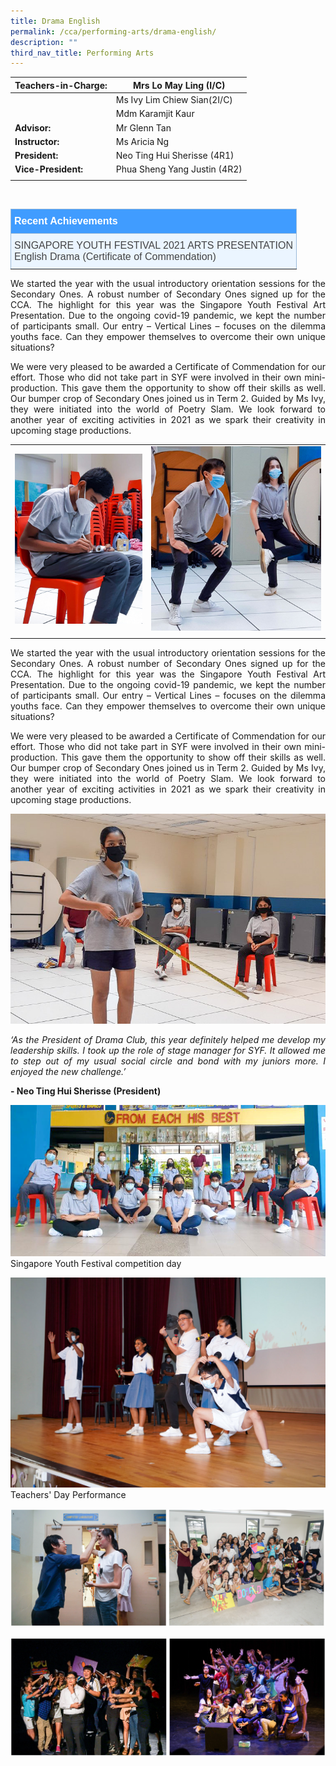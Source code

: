 ```yaml
---
title: Drama English
permalink: /cca/performing-arts/drama-english/
description: ""
third_nav_title: Performing Arts
---
```

|  **Teachers-in-Charge:** | Mrs Lo May Ling (I/C) | 
| -------- | -------- |
|  | Ms Ivy Lim Chiew Sian(2I/C) |
|  | Mdm Karamjit Kaur  |
| **Advisor:** | Mr Glenn Tan |
|**Instructor:** | Ms Aricia Ng |
|**President:** | Neo Ting Hui Sherisse (4R1)|
|**Vice-President:** |  Phua Sheng Yang Justin (4R2)   |
|  |  |

<br>

<style type="text/css">
.tg  {border-collapse:collapse;border-color:#9ABAD9;border-spacing:0;}
.tg td{background-color:#EBF5FF;border-color:#9ABAD9;border-style:solid;border-width:1px;color:#444;
  font-family:Arial, sans-serif;font-size:14px;overflow:hidden;padding:10px 5px;word-break:normal;}
.tg th{background-color:#409cff;border-color:#9ABAD9;border-style:solid;border-width:1px;color:#fff;
  font-family:Arial, sans-serif;font-size:14px;font-weight:normal;overflow:hidden;padding:10px 5px;word-break:normal;}
.tg .tg-3jrd{border-color:inherit;font-family:"Lucida Sans Unicode", "Lucida Grande", sans-serif !important;font-size:medium;
  text-align:left;vertical-align:top}
</style>
<table class="tg">
<thead>
  <tr>
		<th class="tg-3jrd"><b>Recent Achievements</b><br></th>
  </tr>
</thead>
<tbody>
  <tr>
    <td class="tg-3jrd">SINGAPORE YOUTH FESTIVAL 2021 ARTS PRESENTATION<br>English Drama (Certificate of Commendation)</td>
  </tr>
</tbody>
</table>


<p style="text-align:justify">We started the year with the usual introductory orientation sessions for the Secondary Ones. A robust number of Secondary Ones signed up for the CCA. The highlight for this year was the Singapore Youth Festival Art Presentation. Due to the ongoing covid-19 pandemic, we kept the number of participants small. Our entry – Vertical Lines – focuses on the dilemma youths face. Can they empower themselves to overcome their own unique situations?</p>


<p style="text-align:justify">We were very pleased to be awarded a Certificate of Commendation for our effort. Those who did not take part in SYF were involved in their own mini-production. This gave them the opportunity to show off their skills as well. Our bumper crop of Secondary Ones joined us in Term 2. Guided by Ms Ivy, they were initiated into the world of Poetry Slam.  We look forward to another year of exciting activities in 2021 as we spark their creativity in upcoming stage productions.</p>

| | |
|-|-|
| ![Scriptwriting](/images/Cca/cca-dramael-02.jpg) | ![Warming up](/images/Cca/cca-dramael-03.jpg) |
| | |


<p style="text-align:justify">We started the year with the usual introductory orientation sessions for the Secondary Ones. A robust number of Secondary Ones signed up for the CCA. The highlight for this year was the Singapore Youth Festival Art Presentation. Due to the ongoing covid-19 pandemic, we kept the number of participants small. Our entry – Vertical Lines – focuses on the dilemma youths face. Can they empower themselves to overcome their own unique situations?</p>

<p style="text-align:justify">We were very pleased to be awarded a Certificate of Commendation for our effort. Those who did not take part in SYF were involved in their own mini-production. This gave them the opportunity to show off their skills as well. Our bumper crop of Secondary Ones joined us in Term 2. Guided by Ms Ivy, they were initiated into the world of Poetry Slam.  We look forward to another year of exciting activities in 2021 as we spark their creativity in upcoming stage productions.</p>

![Use of space](/images/Cca/cca-dramael-04.jpg)


<p style="text-align:justify; font-style:italic">‘As the President of Drama Club, this year definitely helped me develop my leadership skills. I took up the role of stage manager for SYF. It allowed me to step out of my usual social circle and bond with my juniors more. I enjoyed the new challenge.’</p>

**- Neo Ting Hui Sherisse (President)**

![Singapore Youth Festival competition day](/images/Cca/cca-dramael-05.jpg)
Singapore Youth Festival competition day

![Teachers Day Performance](/images/Cca/cca-dramael-06.jpg)
Teachers' Day Performance

![](/images/Cca/cca-dramael-07.jpg)

![](/images/Cca/cca-dramael-08.jpg)